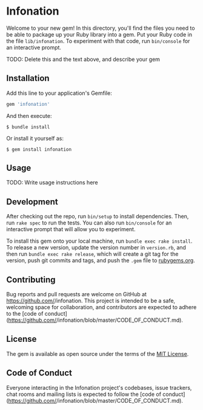 # Infonation

Welcome to your new gem! In this directory, you'll find the files you need to be able to package up your Ruby library into a gem. Put your Ruby code in the file `lib/infonation`. To experiment with that code, run `bin/console` for an interactive prompt.

TODO: Delete this and the text above, and describe your gem

## Installation

Add this line to your application's Gemfile:

```ruby
gem 'infonation'
```

And then execute:

    $ bundle install

Or install it yourself as:

    $ gem install infonation

## Usage

TODO: Write usage instructions here

## Development

After checking out the repo, run `bin/setup` to install dependencies. Then, run `rake spec` to run the tests. You can also run `bin/console` for an interactive prompt that will allow you to experiment.

To install this gem onto your local machine, run `bundle exec rake install`. To release a new version, update the version number in `version.rb`, and then run `bundle exec rake release`, which will create a git tag for the version, push git commits and tags, and push the `.gem` file to [rubygems.org](https://rubygems.org).

## Contributing

Bug reports and pull requests are welcome on GitHub at https://github.com/<github username>/infonation. This project is intended to be a safe, welcoming space for collaboration, and contributors are expected to adhere to the [code of conduct](https://github.com/<github username>/infonation/blob/master/CODE_OF_CONDUCT.md).


## License

The gem is available as open source under the terms of the [MIT License](https://opensource.org/licenses/MIT).

## Code of Conduct

Everyone interacting in the Infonation project's codebases, issue trackers, chat rooms and mailing lists is expected to follow the [code of conduct](https://github.com/<github username>/infonation/blob/master/CODE_OF_CONDUCT.md).
